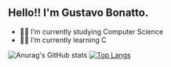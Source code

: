 ## Hello!! I'm Gustavo Bonatto.

- 👨‍🎓 I’m currently studying Computer Science
- 👨‍💻 I’m currently learning C


![Anurag's GitHub stats](https://github-readme-stats.vercel.app/api?username=GustavoBonatto&show_icons=true&theme=tokyonight)
[![Top Langs](https://github-readme-stats.vercel.app/api/top-langs/?username=GustavoBonatto&layout=compact&theme=tokyonight)](https://github.com/GustavoBonatto/github-readme-stats)
